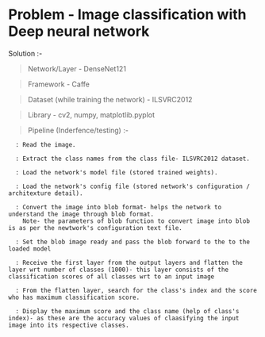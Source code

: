 # Problem - Image classification with Deep neural network

Solution :-

  > Network/Layer - DenseNet121

  > Framework - Caffe

  > Dataset (while training the network) - ILSVRC2012

  > Library - cv2, numpy, matplotlib.pyplot 

  > Pipeline (Inderfence/testing) :-

      : Read the image.

      : Extract the class names from the class file- ILSVRC2012 dataset.

      : Load the network's model file (stored trained weights). 
      
      : Load the network's config file (stored network's configuration / architexture detail).

      : Convert the image into blob format- helps the network to understand the image through blob format. 
        Note- the parameters of blob function to convert image into blob is as per the newtwork's configuration text file.
      
      : Set the blob image ready and pass the blob forward to the to the loaded model

      : Receive the first layer from the output layers and flatten the layer wrt number of classes (1000)- this layer consists of the classification scores of all classes wrt to an input image

      : From the flatten layer, search for the class's index and the score who has maximum classification score.

      : Display the maximum score and the class name (help of class's index)- as these are the accuracy values of claasifying the input image into its respective classes.
